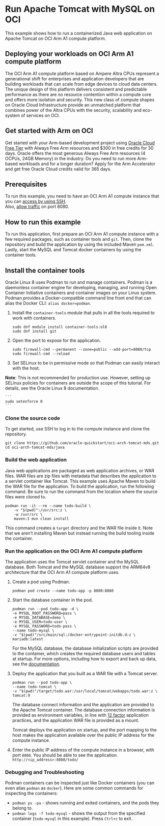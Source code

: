 # Run Apache Tomcat with MySQL on OCI

This example shows how to run a containerized Java web application on Apache Tomcat on OCI Arm A1 compute platform.

## Deploying your workloads on OCI Arm A1 compute platform

The OCI Arm A1 compute platform based on Ampere Altra CPUs represent a generational shift for enterprises and application developers that are building workloads that can scale from edge devices to cloud data centers. The unique design of this  platform delivers consistent and predictable performance as there are no resource contention within a compute core and offers more isolation and security. This new class of compute shapes on Oracle Cloud Infrastructure  provide an unmatched platform that combines power of the Altra CPUs with the security, scalability and eco-system of services on OCI.

## Get started with Arm on OCI

Get started with your Arm-based development project using [Oracle Cloud Free Tier](https://www.oracle.com/cloud/free/) with Always Free Arm resources and $300 in free credits for 30 days. Oracle offers the most generous Always Free Arm resources (4 OCPUs, 24GB Memory) in the industry.  Do you need to run more Arm-based workloads and for a longer duration? Apply for the Arm Accelerator and get free Oracle Cloud credits valid for 365 days. 

## Prerequisites

To run this example, you need to have an OCI Arm A1 compute instance that you can [access by using SSH](https://docs.oracle.com/en-us/iaas/Content/Compute/Tasks/managingkeypairs.htm#one).  
Also, [allow traffic](https://docs.oracle.com/en-us/iaas/Content/Network/Concepts/securitylists.htm#working) on port 8080. 
  
## How to run this example

To run this application, first prepare an OCI Arm A1 compute instance with a few required packages, such as container tools and `git`. Then, clone the repository and build the application by using the included Maven `pom.xml`. Lastly, start the MySQL and Tomcat docker containers by using the container tools.

## Install the container tools

Oracle Linux 8 uses Podman to run and manage containers. Podman is a daemonless container engine for developing, managing, and running Open Container Initiative containers and container images on your Linux system. Podman provides a Docker-compatible command line front end that can alias the Docker CLI: `alias docker=podman`.

1. Install the `container-tools` module that pulls in all the tools required to work with containers.
    ```
    sudo dnf module install container-tools:ol8
    sudo dnf install git
    ```

2. Open the port to expose for the application. 
    ```
    sudo firewall-cmd --permanent --zone=public --add-port=8080/tcp
    sudo firewall-cmd --reload
    ```

3. Set SELinux to be in permissive mode so that Podman can easily interact with the host.

**Note**: This is not recommended for production use. However, setting up SELinux policies for containers are outside the scope of this tutorial. For details, see the Oracle Linux 8 documentation.

    ```
    sudo setenforce 0
    ```

### Clone the source code

To get started, use SSH to log in to the compute instance and clone the repository.
```
git clone https://github.com/oracle-quickstart/oci-arch-tomcat-mds.git
cd oci-arch-tomcat-mds/java
```



### Build the web application

Java web applications are packaged as web application archives, or WAR files. WAR files are zip files with metadata that describes the application to a servlet container like Tomcat. This example uses Apache Maven to build the WAR file for the application. 
To build the application, run the following command. Be sure to run the command from the location where the source files were cloned to.


```
podman run -it --rm --name todo-build \
    -v "$(pwd)":/usr/src:z \
    -w /usr/src \
    maven:3 mvn clean install
```
This command creates a `target` directory and the WAR file inside it. Note that we aren’t installing Maven but instead running the build tooling inside the container.

### Run the application on the OCI Arm A1 compute platform

The application uses the Tomcat servlet container and the MySQL database. Both Tomcat and the MySQL database support the ARM64v8 architecture that the OCI Arm A1 compute platform uses.

1. Create a pod using Podman.
    ```
    podman pod create --name todo-app -p 8080:8080
    ```

2. Start the database container in the pod.

    ```
    podman run --pod todo-app -d \
    -e MYSQL_ROOT_PASSWORD=pass \
    -e MYSQL_DATABASE=demo \
    -e MYSQL_USER=todo-user \
    -e MYSQL_PASSWORD=todo-pass \
    --name todo-mysql \
    -v "$(pwd)"/src/main/sql:/docker-entrypoint-initdb.d:z \
    mariadb:latest
    ```

    For the MySQL database, the database initialization scripts are provided to the container, which creates the required database users and tables at startup. For more options, including how to export and back up data, see the [documentation](https://hub.docker.com/_/mysql).


3. Deploy the application that you built as a WAR file with a Tomcat server.
    ```
    podman run --pod todo-app \
    --name todo-tomcat \
    -v "$(pwd)"/target/todo.war:/usr/local/tomcat/webapps/todo.war:z \
    tomcat:9
    ```

    The database connect information and the application are provided to the Apache Tomcat container. The database connection information is provided as environment variables, in line with [12 factor](https://www.12factor.net/) application practices, and the application WAR file is provided as a mount.

    Tomcat deploys the application on startup, and the port mapping to the host makes the application available over the public IP address for the compute instance.


4. Enter the public IP address of the compute instance in a browser, with port `8080`. You should be able to see the application. `http://<ip_address>:8080/todo/`

### Debugging and Troubleshooting

Podman containers can be inspected just like Docker containers (you can even alias `podman` as `docker`). Here are some common commands for inspecting the containers:

- `podman ps -pa` - shows running and exited containers, and the pods they belong to. 
- `podman logs -f todo-mysql` - shows the output from the specified container (`todo-mysql` in this example). Press `Ctrl+c` to exit.
